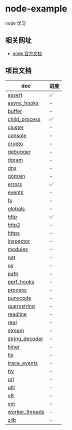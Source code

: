 # node-example

node 学习

## 相关网址

- [node 官方文档](http://nodejs.cn/)

## 项目文档

| doc                                           | 进度 |
| --------------------------------------------- | ---- |
| [assert](.//assert/README.md)                 | ✅   |
| [async_hooks](.//async_hooks/README.md)       | -    |
| [buffer](.//buffer/README.md)                 | -    |
| [child_process](.//child_process/README.md)   | ✅   |
| [cluster](.//cluster/README.md)               | -    |
| [console](.//console/README.md)               | -    |
| [crypto](.//crypto/README.md)                 | -    |
| [debugger](.//debugger/README.md)             | -    |
| [dgram](.//dgram/README.md)                   | -    |
| [dns](.//dns/README.md)                       | -    |
| [domain](.//domain/README.md)                 | -    |
| [errors](.//errors/README.md)                 | ✅   |
| [events](.//events/README.md)                 | -    |
| [fs](.//fs/README.md)                         | -    |
| [globals](.//globals/README.md)               | -    |
| [http](.//http/README.md)                     | ✅   |
| [http2](.//http2/README.md)                   | -    |
| [https](.//https/README.md)                   | -    |
| [inspector](.//inspector/README.md)           | -    |
| [modules](.//modules/README.md)               | -    |
| [net](.//net/README.md)                       | -    |
| [os](.//os/README.md)                         | -    |
| [path](.//path/README.md)                     | -    |
| [perf_hooks](.//perf_hooks/README.md)         | -    |
| [process](.//process/README.md)               | -    |
| [punycode](.//punycode/README.md)             | -    |
| [querystring](.//querystring/README.md)       | -    |
| [readline](.//readline/README.md)             | -    |
| [repl](.//repl/README.md)                     | -    |
| [stream](.//stream/README.md)                 | -    |
| [string_decoder](.//string_decoder/README.md) | -    |
| [timer](.//timer/README.md)                   | -    |
| [tls](.//tls/README.md)                       | -    |
| [trace_events](.//trace_events/README.md)     | -    |
| [tty](.//tty/README.md)                       | -    |
| [url](.//url/README.md)                       | -    |
| [util](.//util/README.md)                     | -    |
| [v8](.//v8/README.md)                         | -    |
| [vm](.//vm/README.md)                         | -    |
| [worker_threads](.//worker_threads/README.md) | -    |
| [zlib](.//zlib/README.md)                     | -    |
